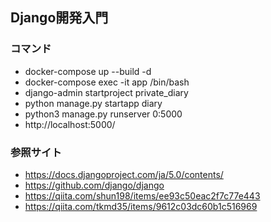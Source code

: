 ## Django開発入門

### コマンド
- docker-compose up --build -d
- docker-compose exec -it app /bin/bash
- django-admin startproject private_diary
- python manage.py startapp diary
- python3 manage.py runserver 0:5000
- http://localhost:5000/

### 参照サイト
- https://docs.djangoproject.com/ja/5.0/contents/
- https://github.com/django/django
- https://qiita.com/shun198/items/ee93c50eac2f7c77e443
- https://qiita.com/tkmd35/items/9612c03dc60b1c516969